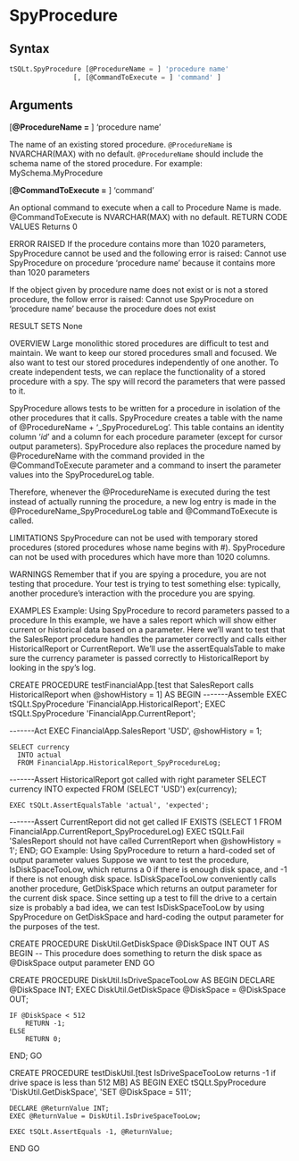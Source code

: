 # SpyProcedure

## Syntax

```sql
tSQLt.SpyProcedure [@ProcedureName = ] 'procedure name'
                [, [@CommandToExecute = ] 'command' ]
```

## Arguments
[**@ProcedureName =** ] ‘procedure name’

The name of an existing stored procedure. `@ProcedureName` is NVARCHAR(MAX) with no default. `@ProcedureName` should include the schema name of the stored procedure. For example:
MySchema.MyProcedure

[**@CommandToExecute =** ] ‘command’

An optional command to execute when a call to Procedure Name is made. @CommandToExecute is NVARCHAR(MAX) with no default.
RETURN CODE VALUES
Returns 0

ERROR RAISED
If the procedure contains more than 1020 parameters, SpyProcedure cannot be used and the following error is raised: Cannot use SpyProcedure on procedure ‘procedure name’ because it contains more than 1020 parameters

If the object given by procedure name does not exist or is not a stored procedure, the follow error is raised: Cannot use SpyProcedure on ‘procedure name’ because the procedure does not exist

RESULT SETS
None

OVERVIEW
Large monolithic stored procedures are difficult to test and maintain. We want to keep our stored procedures small and focused. We also want to test our stored procedures independently of one another. To create independent tests, we can replace the functionality of a stored procedure with a spy. The spy will record the parameters that were passed to it.

SpyProcedure allows tests to be written for a procedure in isolation of the other procedures that it calls. SpyProcedure creates a table with the name of @ProcedureName + ‘_SpyProcedureLog’. This table contains an identity column ‘_id_’ and a column for each procedure parameter (except for cursor output parameters). SpyProcedure also replaces the procedure named by @ProcedureName with the command provided in the @CommandToExecute parameter and a command to insert the parameter values into the SpyProcedureLog table.

Therefore, whenever the @ProcedureName is executed during the test instead of actually running the procedure, a new log entry is made in the @ProcedureName_SpyProcedureLog table and @CommandToExecute is called.

LIMITATIONS
SpyProcedure can not be used with temporary stored procedures (stored procedures whose name begins with #).
SpyProcedure can not be used with procedures which have more than 1020 columns.

WARNINGS
Remember that if you are spying a procedure, you are not testing that procedure. Your test is trying to test something else: typically, another procedure’s interaction with the procedure you are spying.

EXAMPLES
Example: Using SpyProcedure to record parameters passed to a procedure
In this example, we have a sales report which will show either current or historical data based on a parameter. Here we’ll want to test that the SalesReport procedure handles the parameter correctly and calls either HistoricalReport or CurrentReport. We’ll use the assertEqualsTable to make sure the currency parameter is passed correctly to HistoricalReport by looking in the spy’s log.

CREATE PROCEDURE testFinancialApp.[test that SalesReport calls HistoricalReport when @showHistory = 1]
AS
BEGIN
-------Assemble
    EXEC tSQLt.SpyProcedure 'FinancialApp.HistoricalReport';
    EXEC tSQLt.SpyProcedure 'FinancialApp.CurrentReport';

-------Act
    EXEC FinancialApp.SalesReport 'USD', @showHistory = 1;

    SELECT currency
      INTO actual
      FROM FinancialApp.HistoricalReport_SpyProcedureLog;

-------Assert HistoricalReport got called with right parameter
    SELECT currency
      INTO expected
      FROM (SELECT 'USD') ex(currency);

    EXEC tSQLt.AssertEqualsTable 'actual', 'expected';

-------Assert CurrentReport did not get called
    IF EXISTS (SELECT 1 FROM FinancialApp.CurrentReport_SpyProcedureLog)
       EXEC tSQLt.Fail 'SalesReport should not have called CurrentReport when @showHistory = 1';
END;
GO
Example: Using SpyProcedure to return a hard-coded set of output parameter values
Suppose we want to test the procedure, IsDiskSpaceTooLow, which returns a 0 if there is enough disk space, and -1 if there is not enough disk space. IsDiskSpaceTooLow conveniently calls another procedure, GetDiskSpace which returns an output parameter for the current disk space. Since setting up a test to fill the drive to a certain size is probably a bad idea, we can test IsDiskSpaceTooLow by using SpyProcedure on GetDiskSpace and hard-coding the output parameter for the purposes of the test.

CREATE PROCEDURE DiskUtil.GetDiskSpace @DiskSpace INT OUT
AS
BEGIN
    -- This procedure does something to return the disk space as @DiskSpace output parameter
END
GO

CREATE PROCEDURE DiskUtil.IsDriveSpaceTooLow
AS
BEGIN
    DECLARE @DiskSpace INT;
    EXEC DiskUtil.GetDiskSpace @DiskSpace = @DiskSpace OUT;

    IF @DiskSpace < 512
        RETURN -1;
    ELSE
        RETURN 0;
END;
GO

CREATE PROCEDURE testDiskUtil.[test IsDriveSpaceTooLow returns -1 if drive space is less than 512 MB]
AS
BEGIN
    EXEC tSQLt.SpyProcedure 'DiskUtil.GetDiskSpace', 'SET @DiskSpace = 511';

    DECLARE @ReturnValue INT;
    EXEC @ReturnValue = DiskUtil.IsDriveSpaceTooLow;

    EXEC tSQLt.AssertEquals -1, @ReturnValue;
END
GO